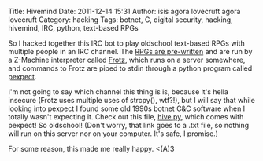 Title: Hivemind
Date: 2011-12-14 15:31
Author: isis agora lovecruft agora lovecruft
Category: hacking
Tags: botnet, C, digital security, hacking, hivemind, IRC, python, text-based RPGs

So I hacked together this IRC bot to play oldschool text-based RPGs with
multiple people in an IRC channel. The [RPGs are pre-written][] and are
run by a Z-Machine interpreter called [Frotz][], which runs on a server
somewhere, and commands to Frotz are piped to stdin through a python
program called [pexpect][].

I'm not going to say which channel this thing is is, because it's hella
insecure (Frotz uses multiple uses of strcpy(), wtf?!), but I will say
that while looking into pexpect I found some old 1990s botnet C&C
software when I totally wasn't expecting it. Check out this file,
[hive.py][], which comes with pexpect! So oldschool! (Don't worry, that
link goes to a .txt file, so nothing will run on this server nor on your
computer. It's safe, I promise.)

For some reason, this made me really happy. \<(A)3

  [RPGs are pre-written]: http://www.ifarchive.org/indexes/if-archiveXgamesXzcode.html
  [Frotz]: http://frotz.sourceforge.net/
  [pexpect]: http://www.noah.org/python/pexpect/
  [hive.py]: http://patternsinthevoid.net/hive.py.txt
